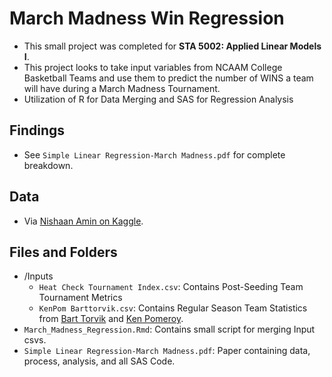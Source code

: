 # March Madness Win Regression

* This small project was completed for **STA 5002: Applied Linear Models I**.
* This project looks to take input variables from NCAAM College Basketball Teams and use them to predict the number of WINS a team will have during a March Madness Tournament.
* Utilization of R for Data Merging and SAS for Regression Analysis

## Findings
* See `Simple Linear Regression-March Madness.pdf` for complete breakdown.

## Data
* Via [Nishaan Amin on Kaggle](https://www.kaggle.com/datasets/nishaanamin/march-madness-data?select=KenPom+Barttorvik.csv).

## Files and Folders
* /Inputs
  * `Heat Check Tournament Index.csv`: Contains Post-Seeding Team Tournament Metrics
  * `KenPom Barttorvik.csv`: Contains Regular Season Team Statistics from [Bart Torvik](https://www.barttorvik.com/#) and [Ken Pomeroy](https://kenpom.com/).
* `March_Madness_Regression.Rmd`: Contains small script for merging Input csvs.
* `Simple Linear Regression-March Madness.pdf`: Paper containing data, process, analysis, and all SAS Code.

